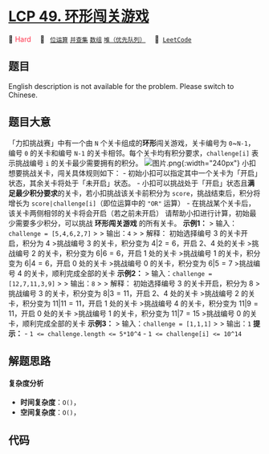 # [LCP 49. 环形闯关游戏](https://leetcode.cn/problems/K8GULz)

🔴 <font color=#ff334b>Hard</font>&emsp; 🔖&ensp; [`位运算`](/leetcode/outline/tag/bit-manipulation.md) [`并查集`](/leetcode/outline/tag/union-find.md) [`数组`](/leetcode/outline/tag/array.md) [`堆（优先队列）`](/leetcode/outline/tag/heap-priority-queue.md)&emsp; 🔗&ensp;[`LeetCode`](https://leetcode.cn/problems/K8GULz)


## 题目

English description is not available for the problem. Please switch to
Chinese.


## 题目大意

「力扣挑战赛」中有一个由 `N` 个关卡组成的**环形**闯关游戏，关卡编号为 `0`~`N-1`，编号 `0` 的关卡和编号 `N-1` 的关卡相邻。每个关卡均有积分要求，`challenge[i]` 表示挑战编号 `i` 的关卡最少需要拥有的积分。 ![图片.png](https://pic.leetcode-cn.com/1630392170-ucncVS-%E5%9B%BE%E7%89%87.png){:width="240px"} 小扣想要挑战关卡，闯关具体规则如下： \- 初始小扣可以指定其中一个关卡为「开启」状态，其余关卡将处于「未开启」状态。 \- 小扣可以挑战处于「开启」状态且**满足最少积分要求**的关卡，若小扣挑战该关卡前积分为 `score`，挑战结束后，积分将增长为 `score|challenge[i]`（即位运算中的 `"OR"` 运算） \- 在挑战某个关卡后，该关卡两侧相邻的关卡将会开启（若之前未开启） 请帮助小扣进行计算，初始最少需要多少积分，可以挑战 **环形闯关游戏** 的所有关卡。 **示例1：** > 输入：`challenge = [5,4,6,2,7]` > > 输出：`4` > > 解释： 初始选择编号 3 的关卡开启，积分为 4 >挑战编号 3 的关卡，积分变为 $4 | 2 = 6$，开启 2、4 处的关卡 >挑战编号 2 的关卡，积分变为 $6 | 6 = 6$，开启 1 处的关卡 >挑战编号 1 的关卡，积分变为 $6 | 4 = 6$，开启 0 处的关卡 >挑战编号 0 的关卡，积分变为 $6 | 5 = 7$ >挑战编号 4 的关卡，顺利完成全部的关卡 **示例2：** > 输入：`challenge = [12,7,11,3,9]` > > 输出：`8` > > 解释： 初始选择编号 3 的关卡开启，积分为 8 >挑战编号 3 的关卡，积分变为 $8 | 3 = 11$，开启 2、4 处的关卡 >挑战编号 2 的关卡，积分变为 $11 | 11 = 11$，开启 1 处的关卡 >挑战编号 4 的关卡，积分变为 $11 | 9 = 11$，开启 0 处的关卡 >挑战编号 1 的关卡，积分变为 $11 | 7 = 15$ >挑战编号 0 的关卡，顺利完成全部的关卡 **示例3：** > 输入：`challenge = [1,1,1]` > > 输出：`1` **提示：** \- `1 <= challenge.length <= 5*10^4` \- `1 <= challenge[i] <= 10^14`


## 解题思路

#### 复杂度分析

- **时间复杂度**：`O()`，
- **空间复杂度**：`O()`，

## 代码

```javascript

```